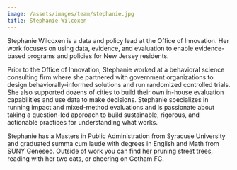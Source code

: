 ```yaml
---
image: /assets/images/team/stephanie.jpg
title: Stephanie Wilcoxen
---
```


Stephanie Wilcoxen is a data and policy lead at the Office of Innovation. Her work focuses on using data, evidence, and evaluation to enable evidence-based programs and policies for New Jersey residents. 

Prior to the Office of Innovation, Stephanie worked at a behavioral science consulting firm where she partnered with government organizations to design behaviorally-informed solutions and run randomized controlled trials. She also supported dozens of cities to build their own in-house evaluation capabilities and use data to make decisions. Stephanie specializes in running impact and mixed-method evaluations and is passionate about taking a question-led approach to build sustainable, rigorous, and actionable practices for understanding what works. 

Stephanie has a Masters in Public Administration from Syracuse University and graduated summa cum laude with degrees in English and Math from SUNY Geneseo. Outside of work you can find her pruning street trees, reading with her two cats, or cheering on Gotham FC. 
